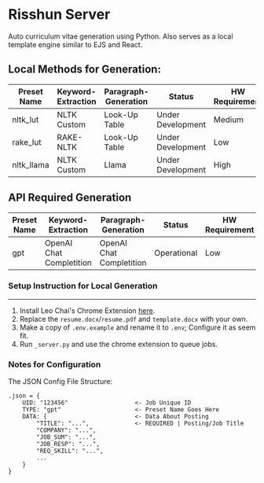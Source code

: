 # Risshun Server

Auto curriculum vitae generation using Python. Also serves as a local template engine similar to EJS and React.


## **Local Methods for Generation**:

| Preset Name | Keyword-Extraction | Paragraph-Generation | Status            | HW Requirement |
|-------------|--------------------|----------------------|-------------------|----------------|
| nltk_lut    | NLTK Custom        | Look-Up Table        | Under Development | Medium         |
| rake_lut    | RAKE-NLTK          | Look-Up Table        | Under Development | Low            |
| nltk_llama  | NLTK Custom        | Llama                | Under Development | High           |

## **API Required Generation**

| Preset Name | Keyword-Extraction       | Paragraph-Generation     | Status      | HW Requirement |
|-------------|--------------------------|--------------------------|-------------|----------------|
| gpt         | OpenAI Chat Completition | OpenAI Chat Completition | Operational | Low            |

### **Setup Instruction for Local Generation**
---
1. Install Leo Chai's Chrome Extension [here](https://github.com/TheLeoChai/CoverLetterGeneration).
2. Replace the `resume.docx`/`resume.pdf` and `template.docx` with your own.
3. Make a copy of `.env.example` and rename it to `.env`; Configure it as seem fit.
4. Run `_server.py` and use the chrome extension to queue jobs.


### **Notes for Configuration**
The JSON Config File Structure:
```
.json = {
    UID: "123456"                   <- Job Unique ID
    TYPE: "gpt"                     <- Preset Name Goes Here
    DATA: {                         <- Data About Posting
        "TITLE": "...",             <- REQUIRED | Posting/Job Title
        "COMPANY": "...",
        "JOB_SUM": "...",
        "JOB_RESP": "...",
        "REQ_SKILL": "...",
        ...
    }
}
